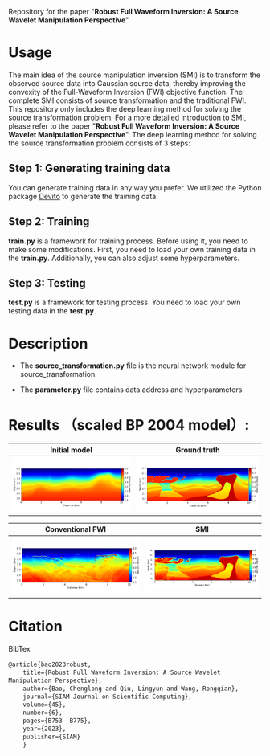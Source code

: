 Repository for the paper "**Robust Full Waveform Inversion: A Source Wavelet Manipulation Perspective**"

# Usage
The main idea of the source manipulation inversion (SMI) is to transform the observed source data into Gaussian source data, thereby improving the convexity of the Full-Waveform Inversion (FWI) objective function. The complete SMI consists of source transformation and the traditional FWI. This repository only includes the deep learning method for solving the source transformation problem. For a more detailed introduction to SMI, please refer to the paper "**Robust Full Waveform Inversion: A Source Wavelet Manipulation Perspective**". The deep learning method for solving the source transformation problem consists of 3 steps:

## Step 1: Generating training data
You can generate training data in any way you prefer. We utilized the Python package [Devito](https://www.devitoproject.org/) to generate the training data.

## Step 2: Training
**train.py** is a framework for training process. Before using it, you need to make some modifications. First, you need to load your own training data in the **train.py**. Additionally, you can also adjust some hyperparameters.

## Step 3: Testing
**test.py** is a framework for testing process. You need to load your own testing data in the **test.py**.

# Description

- The **source_transformation.py** file is the neural network module for source_transformation.

- The **parameter.py** file contains data address and hyperparameters.

# Results （scaled BP 2004 model）:

| Initial model |          Ground truth                         |
| :-----------: | :----------------------------------------------------------: |
|      <img src="./Figures/BP_init.png" alt="gt_a" style="zoom:50%;" />      | <img src="./Figures/BP_true.png" alt="gt_a" style="zoom:50%;" /> |


| Conventional FWI |          SMI                         |
| :-----------: | :----------------------------------------------------------: |
|      <img src="./Figures/BP_Ricker.png" alt="gt_a" style="zoom:50%;" />      | <img src="./Figures/BP_wavenet.png" alt="gt_a" style="zoom:50%;" /> |

# Citation

BibTex

    @article{bao2023robust,
        title={Robust Full Waveform Inversion: A Source Wavelet Manipulation Perspective},
        author={Bao, Chenglong and Qiu, Lingyun and Wang, Rongqian},
        journal={SIAM Journal on Scientific Computing},
        volume={45},
        number={6},
        pages={B753--B775},
        year={2023},
        publisher={SIAM}
        }